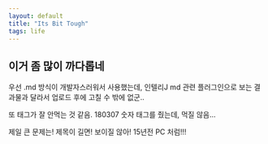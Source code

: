 ```yaml
---
layout: default
title: "Its Bit Tough"
tags: life
---
```


## 이거 좀 많이 까다롭네

우선 .md 방식이 개발자스러워서 사용했는데,
인텔리J md 관련 플러그인으로 보는 결과물과 달라서 업로드 후에 고칠 수 밖에 없군..

또 태그가 잘 안먹는 것 같음.
180307 숫자 태그를 줬는데, 먹질 않음...

제일 큰 문제는! 제목이 길면! 보이질 않아!
15년전 PC 처럼!!!